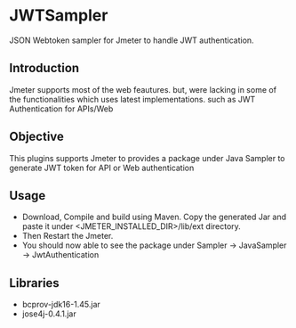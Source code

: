 # JWTSampler
JSON Webtoken sampler for Jmeter to handle JWT authentication.

## Introduction

Jmeter supports most of the web feautures. but, were lacking in some of the functionalities which uses latest implementations.
such as JWT Authentication for APIs/Web

## Objective

This plugins supports Jmeter to provides a package under Java Sampler to generate JWT token for API or Web authentication

## Usage

* Download, Compile and build using Maven. Copy the generated Jar and paste it under <JMETER_INSTALLED_DIR>/lib/ext directory.
* Then Restart the Jmeter.
* You should now able to see the package under Sampler -> JavaSampler -> JwtAuthentication


## Libraries

* bcprov-jdk16-1.45.jar
* jose4j-0.4.1.jar



